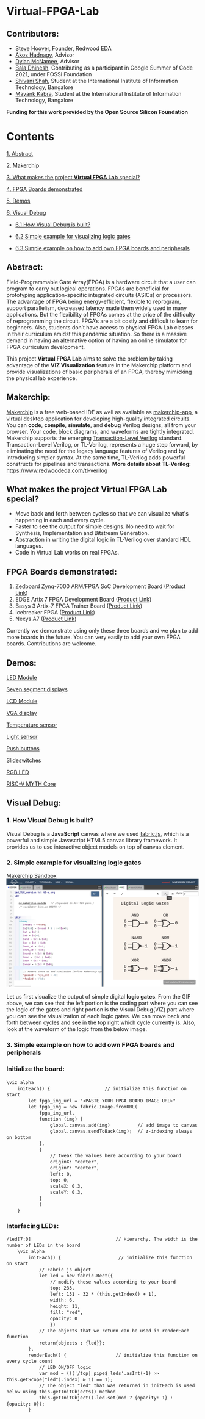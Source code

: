 # Virtual-FPGA-Lab
## Contributors:
- [Steve Hoover](https://github.com/stevehoover), Founder, Redwood EDA
- [Akos Hadnagy](https://github.com/ahadnagy), Advisor
- [Dylan McNamee](https://github.com/dylanmc), Advisor
- [Bala Dhinesh](https://github.com/BalaDhinesh), Contributing as a participant in Google Summer of Code 2021, under FOSSi Foundation
- [Shivani Shah](https://github.com/shivanishah269), Student at the International Institute of Information Technology, Bangalore
- [Mayank Kabra](https://github.com/mayank-kabra2001), Student at the International Institute of Information Technology, Bangalore

__Funding for this work provided by the Open Source Silicon Foundation__


# Contents
[1. Abstract](#abstract)

[2. Makerchip](#makerchip)

[3. What makes the project __Virtual FPGA Lab__ special?](#what-makes-the-project-virtual-fpga-lab-special)

[4. FPGA Boards demonstrated](#fpga-boards-demonstrated)

[5. Demos](#demos)

[6. Visual Debug](#visual-debug)
- [6.1 How Visual Debug is built?](#1-how-visual-debug-is-built)
    
- [6.2 Simple example for visualizing logic gates](#2-simple-example-for-visualizing-logic-gates)
    
- [6.3 Simple example on how to add own FPGA boards and peripherals](#3-simple-example-on-how-to-add-own-fpga-boards-and-peripherals)

## Abstract: 
Field-Programmable Gate Array(FPGA) is a hardware circuit that a user can program to carry out logical operations. FPGAs are beneficial for prototyping application-specific integrated circuits (ASICs) or processors. The advantage of FPGA being energy-efficient, flexible to reprogram, support parallelism, decreased latency made them widely used in many applications. But the flexibility of FPGAs comes at the price of the difficulty of reprogramming the circuit. FPGA’s are a bit costly and difficult to learn for beginners. Also, students don’t have access to physical FPGA Lab classes in their curriculum amidst this pandemic situation. So there is a massive demand in having an alternative option of having an online simulator for FPGA curriculum development. 

This project __Virtual FPGA Lab__ aims to solve the problem by taking advantage of the __VIZ Visualization__ feature in the Makerchip platform and provide visualizations of basic peripherals of an FPGA, thereby mimicking the physical lab experience.

## Makerchip:
[Makerchip](http://makerchip.com/) is a free web-based IDE as well as available as [makerchip-app](https://pypi.org/project/makerchip-app/), a virtual desktop application for developing high-quality integrated circuits. You can __code__, __compile__, __simulate__, and __debug__ Verilog designs, all from your browser. Your code, block diagrams, and waveforms are tightly integrated. Makerchip supports the emerging [Transaction-Level Verilog](http://tl-x.org/) standard. Transaction-Level Verilog, or TL-Verilog, represents a huge step forward, by eliminating the need for the legacy language features of Verilog and by introducing simpler syntax. At the same time, TL-Verilog adds powerful constructs for pipelines and transactions. __More details about TL-Verilog:__ https://www.redwoodeda.com/tl-verilog

## What makes the project __Virtual FPGA Lab__ special?
- Move back and forth between cycles so that we can visualize what's happening in each and every cycle.
- Faster to see the output for simple designs. No need to wait for Synthesis, Implementation and Bitstream Generation.
- Abstraction in writing the digital logic in TL-Verilog over standard HDL languages.
- Code in Virtual Lab works on real FPGAs. 

## FPGA Boards demonstrated:
1. Zedboard Zynq-7000 ARM/FPGA SoC Development Board ([Product Link](https://www.avnet.com/wps/portal/us/products/avnet-boards/avnet-board-families/zedboard/))
2. EDGE Artix 7 FPGA Development Board ([Product Link](https://allaboutfpga.com/product/edge-artix-7-fpga-development-board/))
3. Basys 3 Artix-7 FPGA Trainer Board ([Product Link](https://store.digilentinc.com/basys-3-artix-7-fpga-beginner-board-recommended-for-introductory-users/)) 
4. Icebreaker FPGA ([Product Link](https://1bitsquared.com/products/icebreaker))
5. Nexys A7 ([Product Link](https://store.digilentinc.com/nexys-a7-fpga-trainer-board-recommended-for-ece-curriculum/))

Currently we demonstrate using only these three boards and we plan to add more boards in the future. You can very easily to add your own FPGA boards. Contributions are welcome.

## Demos:
[LED Module](https://github.com/BalaDhinesh/Virtual-FPGA-Lab/blob/main/examples/led_counter.tlv)


[Seven segment displays](https://github.com/BalaDhinesh/Virtual-FPGA-Lab/blob/main/examples/seven_segment_counter.tlv) 


[LCD Module](https://github.com/BalaDhinesh/Virtual-FPGA-Lab/blob/main/examples/lcd_module.tlv) 


[VGA display](https://github.com/BalaDhinesh/Virtual-FPGA-Lab/blob/main/examples/vga_display.tlv)


[Temperature sensor](https://github.com/BalaDhinesh/Virtual-FPGA-Lab/blob/main/examples/temperature_sensor.tlv) 


[Light sensor](https://github.com/BalaDhinesh/Virtual-FPGA-Lab/blob/main/examples/light_sensor.tlv) 


[Push buttons](https://github.com/BalaDhinesh/Virtual-FPGA-Lab/blob/main/examples/pushbutton.tlv) 


[Slideswitches](https://github.com/BalaDhinesh/Virtual-FPGA-Lab/blob/main/examples/slideswitch.tlv) 


[RGB LED](https://github.com/BalaDhinesh/Virtual-FPGA-Lab/blob/main/examples/ice_rgb.tlv) 


[RISC-V MYTH Core](https://github.com/BalaDhinesh/Virtual-FPGA-Lab/blob/main/examples/riscv_myth_core.tlv) 

## Visual Debug:
### 1. How Visual Debug is built?
Visual Debug is a __JavaScript__ canvas where we used [fabric.js](http://fabricjs.com/), which is a powerful and simple Javascript HTML5 canvas library framework. It provides us to use interactive object models on top of canvas element.
### 2. Simple example for visualizing logic gates
[Makerchip Sandbox](http://makerchip.com/sandbox/0mZf5hLDQ/0X6hB6q)
![logic_gates](https://raw.githubusercontent.com/BalaDhinesh/ultra-maple-42121/master/images/logic_gates.gif)

Let us first visualize the output of simple digital **logic gates**. From the GIF above, we can see that the left portion is the coding part where you can see the logic of the gates and right portion is the Visual Debug(VIZ) part where you can see the visualization of each logic gates. We can move back and forth between cycles and see in the top right which cycle currently is. Also, look at the waveform of the logic from the below image.

### 3. Simple example on how to add own FPGA boards and peripherals
### Initialize the board:
```
\viz_alpha
    initEach() {                    // initialize this function on start
        let fpga_img_url = "<PASTE YOUR FPGA BOARD IMAGE URL>"
        let fpga_img = new fabric.Image.fromURL(
            fpga_img_url,
            function (img) {
                global.canvas.add(img)          // add image to canvas
                global.canvas.sendToBack(img);  // z-indexing always on bottom
            },
            {
                // tweak the values here according to your board
                originX: "center",
                originY: "center",
                left: 0,
                top: 0,
                scaleX: 0.3,
                scaleY: 0.3,
            }
            )
    }
```
### Interfacing LEDs:
```
/led[7:0]                               // Hierarchy. The width is the number of LEDs in the board
    \viz_alpha
        initEach() {                     // initialize this function on start
            // Fabric js object
            let led = new fabric.Rect({
                // modify these values according to your board
                top: 233,
                left: 151 - 32 * (this.getIndex() + 1),
                width: 6, 
                height: 11, 
                fill: "red",
                opacity: 0
                })
            // The objects that we return can be used in renderEach function
            return{objects : {led}}; 
        }, 
        renderEach() {                  // initialize this function on every cycle count
            // LED ON/OFF logic
            var mod = ((('/top|_pipe$_leds'.asInt(-1) >> this.getScope("led").index) & 1) == 1);
            // The object "led" that was returned in initEach is used below using this.getInitObjects() method
            this.getInitObject().led.set(mod ? {opacity: 1} : {opacity: 0});
        }
```
